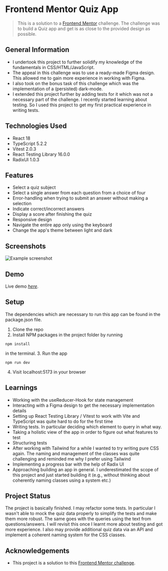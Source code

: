 # Frontend Mentor Quiz App
> This is a solution to a [Frontend Mentor](https://www.frontendmentor.io/) challenge. The challenge was to build a Quiz app and get is as close to the provided design as possible.



## General Information
- I undertook this project to further solidify my knowledge of the fundamentals in CSS/HTML/JavaScript. 
- The appeal in this challenge was to use a ready-made Figma design. This allowed me to gain more experience in working with Figma.
- I also took on the bonus task of this challenge which was the implementation of a (persisted) dark-mode.
- I extended this project further by adding tests for it which was not a necessary part of the challenge. I recently started learning about testing. So I used this project to get my first practical experience in writing tests.



## Technologies Used
- React 18
- TypeScript 5.2.2
- Vitest 2.0.3
- React Testing Library 16.0.0
- RadixUI 1.0.3



## Features
- Select a quiz subject
- Select a single answer from each question from a choice of four
- Error-handling when trying to submit an answer without making a selection
- Indicate correct/incorrect answers
- Display a score after finishing the quiz
- Responsive design
- Navigate the entire app only using the keyboard
- Change the app's theme between light and dark



## Screenshots
![Example screenshot](https://i.ibb.co/hC7X6Sf/quizapp.jpg)



## Demo
Live demo [_here_](https://fem-quiz.vercel.app/).



## Setup
The dependencies which are necessary to run this app can be found in the package.json file.

1. Clone the repo
2. Install NPM packages in the project folder by running
```
npm install
```
in the terminal.
3. Run the app 
```
npm run dev
```
4. Visit localhost:5173 in your browser



## Learnings
- Working with the useReducer-Hook for state management
- Interacting with a Figma design to get the necessary implementation details
- Setting up React Testing Library / Vitest to work with Vite and TypeScript was quite hard to do for the first time
- Writing tests. In particular deciding which element to query in what way.
- Taking a holistic view of the app in order to figure out what features to test
- Structuring tests
- After working with Tailwind for a while I wanted to try writing pure CSS again. The naming and management of the classes was quite challenging and reminded me why I prefer using Tailwind
- Implementing a progress bar with the help of Radix UI
- Approaching building an app in general. I underestimated the scope of this project and just started building it (e.g., without thinking about coherently naming classes using a system etc.)



## Project Status
The project is basically finished. I may refactor some tests. In particular I wasn't able to mock the quiz data properly to simplify the tests and make them more robust. The same goes with the queries using the text from questions/answers. I will revisit this once I learnt more about testing and got more experience. I also may provide additional quiz data via an API and implement a coherent naming system for the CSS classes. 



## Acknowledgements
- This project is a solution to this [Frontend Mentor challenge](https://www.frontendmentor.io/challenges/frontend-quiz-app-BE7xkzXQnU).



